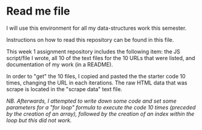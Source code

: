 <h1> Read me file </h1>
I will use this environment for all my data-structures work this semester.

Instructions on how to read this repository can be found in this file.

This week 1 assignment repository includes the following item: the JS script/file I wrote, all 10 of the text files for the 10 URLs that were listed, and documentation of my work (in a README).

In order to "get" the 10 files, I copied and pasted the the starter code 10 times, changing the URL in each iterations. The raw HTML data that was scrape is located in the "scrape data" text file.

_NB. Afterwards, I attempted to write down some code and set some parameters for a "for loop" formula to execute the code 10 times (preceded by the creation of an array), followed by the creation of an index within the loop but this did not work._
